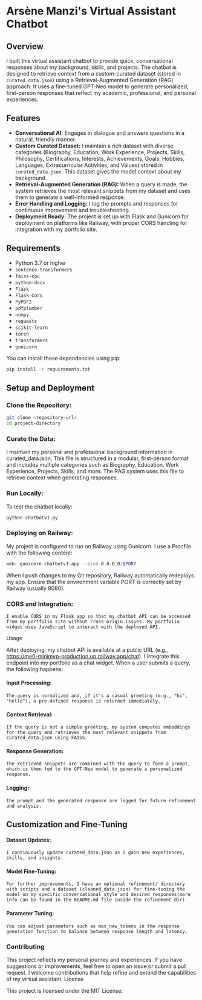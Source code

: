 # Arsène Manzi's Virtual Assistant Chatbot

## Overview

I built this virtual assistant chatbot to provide quick, conversational responses about my background, skills, and projects. The chatbot is designed to retrieve context from a custom-curated dataset (stored in `curated_data.json`) using a Retrieval-Augmented Generation (RAG) approach. It uses a fine-tuned GPT-Neo model to generate personalized, first-person responses that reflect my academic, professional, and personal experiences.

## Features

- **Conversational AI:** Engages in dialogue and answers questions in a natural, friendly manner.
- **Custom Curated Dataset:** I maintain a rich dataset with diverse categories (Biography, Education, Work Experience, Projects, Skills, Philosophy, Certifications, Interests, Achievements, Goals, Hobbies, Languages, Extracurricular Activities, and Values) stored in `curated_data.json`. This dataset gives the model context about my background.
- **Retrieval-Augmented Generation (RAG):** When a query is made, the system retrieves the most relevant snippets from my dataset and uses them to generate a well-informed response.
- **Error Handling and Logging:** I log the prompts and responses for continuous improvement and troubleshooting.
- **Deployment Ready:** The project is set up with Flask and Gunicorn for deployment on platforms like Railway, with proper CORS handling for integration with my portfolio site.


## Requirements

- Python 3.7 or higher
- `sentence-transformers`
- `faiss-cpu`
- `python-docx`
- `Flask`
- `Flask-Cors`
- `PyPDF2`
- `pdfplumber`
- `numpy`
- `requests`
- `scikit-learn`
- `torch`
- `transformers`
- `gunicorn`

You can install these dependencies using pip:

```bash
pip install -r requirements.txt
```

## Setup and Deployment

### Clone the Repository:
```bash
git clone <repository-url>
cd project-directory
```

### Curate the Data:

I maintain my personal and professional background information in curated_data.json. This file is structured in a modular, first-person format and includes multiple categories such as Biography, Education, Work Experience, Projects, Skills, and more. The RAG system uses this file to retrieve context when generating responses.

### Run Locally:

To test the chatbot locally:

```bash
python chatbotv1.py
```
### Deploying on Railway:

My project is configured to run on Railway using Gunicorn. I use a Procfile with the following content:

```bash
web: gunicorn chatbotv1:app --bind 0.0.0.0:$PORT
```

When I push changes to my Git repository, Railway automatically redeploys my app. Ensure that the environment variable PORT is correctly set by Railway (usually 8080).

### CORS and Integration:

    I enable CORS in my Flask app so that my chatbot API can be accessed from my portfolio site without cross-origin issues. My portfolio widget uses JavaScript to interact with the deployed API.

Usage

After deploying, my chatbot API is available at a public URL (e.g., https://me0-minimvp-production.up.railway.app/chat). I integrate this endpoint into my portfolio as a chat widget. When a user submits a query, the following happens:

#### Input Processing:

    The query is normalized and, if it’s a casual greeting (e.g., "hi", "hello"), a pre-defined response is returned immediately.

#### Context Retrieval:

    If the query is not a simple greeting, my system computes embeddings for the query and retrieves the most relevant snippets from curated_data.json using FAISS.

#### Response Generation:

    The retrieved snippets are combined with the query to form a prompt, which is then fed to the GPT-Neo model to generate a personalized response.

#### Logging:

    The prompt and the generated response are logged for future refinement and analysis.

## Customization and Fine-Tuning

#### Dataset Updates:

    I continuously update curated_data.json as I gain new experiences, skills, and insights.

#### Model Fine-Tuning:

    For further improvements, I have an optional refinement/ directory with scripts and a dataset (cleaned_data.json) for fine-tuning the model on my specific conversational style and desired responses(more info can be found in the README.md file inside the refinement dir)

#### Parameter Tuning:
    You can adjust parameters such as max_new_tokens in the response generation function to balance between response length and latency.

### Contributing

This project reflects my personal journey and experiences. If you have suggestions or improvements, feel free to open an issue or submit a pull request. I welcome contributions that help refine and extend the capabilities of my virtual assistant.
License

This project is licensed under the MIT License.




